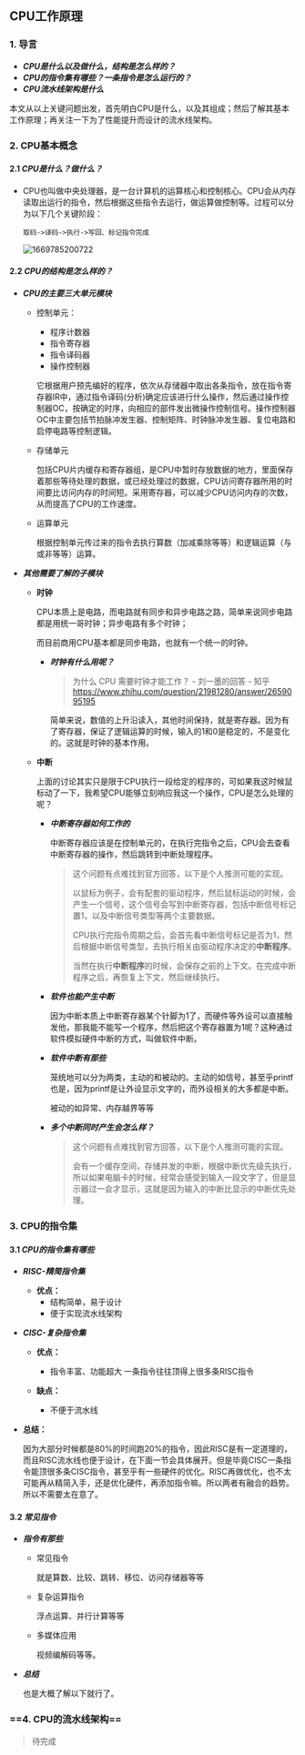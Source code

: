 ## CPU工作原理

### 1. 导言

* ***CPU是什么以及做什么，结构是怎么样的？***
* ***CPU的指令集有哪些？一条指令是怎么运行的？***
* ***CPU流水线架构是什么***

本文从以上关键问题出发，首先明白CPU是什么，以及其组成；然后了解其基本工作原理；再关注一下为了性能提升而设计的流水线架构。

### 2. CPU基本概念

#### 2.1 ***CPU是什么？做什么？***

* CPU也叫做中央处理器，是一台计算机的运算核心和控制核心。CPU会从内存读取出运行的指令，然后根据这些指令去运行，做运算做控制等。过程可以分为以下几个关键阶段：

  `取码->译码->执行->写回、标记指令完成`

  ![1669785200722](img/1669785200722.png)

  

#### 2.2 ***CPU的结构是怎么样的？***

* ***CPU的主要三大单元模块***

  * 控制单元：

    * 程序计数器
    * 指令寄存器
    * 指令译码器
    * 操作控制器

    它根据用户预先编好的程序，依次从存储器中取出各条指令，放在指令寄存器IR中，通过指令译码(分析)确定应该进行什么操作，然后通过操作控制器OC，按确定的时序，向相应的部件发出微操作控制信号。操作控制器OC中主要包括节拍脉冲发生器、控制矩阵、时钟脉冲发生器、复位电路和启停电路等控制逻辑。

  * 存储单元

    包括CPU片内缓存和寄存器组，是CPU中暂时存放数据的地方，里面保存着那些等待处理的数据，或已经处理过的数据，CPU访问寄存器所用的时间要比访问内存的时间短。采用寄存器，可以减少CPU访问内存的次数，从而提高了CPU的工作速度。

  * 运算单元

    根据控制单元传过来的指令去执行算数（加减乘除等等）和逻辑运算（与或非等等）运算。

* ***其他需要了解的子模块***

  * **时钟**

    CPU本质上是电路，而电路就有同步和异步电路之路，简单来说同步电路都是用统一哥时钟；异步电路有多个时钟；

    而目前商用CPU基本都是同步电路，也就有一个统一的时钟。

    * ***时钟有什么用呢？***

      > 为什么 CPU 需要时钟才能工作？ - 刘一墨的回答 - 知乎
      > https://www.zhihu.com/question/21981280/answer/2659095195

      简单来说，数值的上升沿读入，其他时间保持，就是寄存器。因为有了寄存器，保证了逻辑运算的时候，输入的1和0是稳定的，不是变化的。这就是时钟的基本作用。

  * **中断**

    上面的讨论其实只是限于CPU执行一段给定的程序的，可如果我这时候鼠标动了一下，我希望CPU能够立刻响应我这一个操作，CPU是怎么处理的呢？

    * ***中断寄存器如何工作的***

      中断寄存器应该是在控制单元的，在执行完指令之后，CPU会去查看中断寄存器的操作，然后跳转到中断处理程序。

      > 这个问题有点难找到官方回答，以下是个人推测可能的实现。
      >
      > 以鼠标为例子，会有配套的驱动程序，然后鼠标运动的时候，会产生一个信号，这个信号会写到中断寄存器，包括中断信号标记置1，以及中断信号类型等两个主要数据。
      >
      > CPU执行完指令周期之后，会首先看中断信号标记是否为1，然后根据中断信号类型，去执行相关由驱动程序决定的**中断程序**。
      >
      > 当然在执行**中断程序**的时候，会保存之前的上下文。在完成中断程序之后，再恢复上下文，然后继续执行。

    * ***软件也能产生中断***

      因为中断本质上中断寄存器某个针脚为1了，而硬件等外设可以直接触发他，那我能不能写一个程序，然后把这个寄存器置为1呢？这种通过软件模拟硬件中断的方式，叫做软件中断。

    * ***软件中断有那些***

      笼统地可以分为两类，主动的和被动的。主动的如信号，甚至乎printf也是，因为printf是让外设显示文字的，而外设相关的大多都是中断。

      被动的如异常、内存越界等等

    * ***多个中断同时产生会怎么样？***

      > 这个问题有点难找到官方回答，以下是个人推测可能的实现。
      >
      > 会有一个缓存空间，存储并发的中断，根据中断优先级先执行，所以如果电脑卡的时候，经常会感受到输入一段文字了，但是显示器过一会才显示，这就是因为输入的中断比显示的中断优先处理。

### 3. CPU的指令集

#### 3.1 ***CPU的指令集有哪些***

* ***RISC-精简指令集***

  * **优点：**
    * 结构简单，易于设计
    * 便于实现流水线架构

* ***CISC-复杂指令集***

  * **优点：**
    * 指令丰富、功能超大 一条指令往往顶得上很多条RISC指令

  * **缺点：**
    * 不便于流水线

* **总结：**

  因为大部分时候都是80%的时间跑20%的指令，因此RISC是有一定道理的，而且RISC流水线也便于设计，在下面一节会具体展开。但是毕竟CISC一条指令能顶很多条CISC指令，甚至乎有一些硬件的优化。RISC再做优化，也不太可能再从精简入手，还是优化硬件，再添加指令嘛。所以两者有融合的趋势。所以不需要太在意了。

#### 3.2 ***常见指令***

* ***指令有那些***

  * 常见指令

    就是算数、比较、跳转、移位、访问存储器等等

  * 复杂运算指令

    浮点运算、并行计算等等

  * 多媒体应用

    视频编解码等等。

* ***总结***

  也是大概了解以下就行了。

  

### ==4. CPU的流水线架构==

> 待完成

